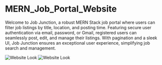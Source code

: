 # MERN_Job_Portal_Website
 Welcome to Job Junction, a robust MERN Stack job portal where users can filter job listings by title, location, and posting time. Featuring secure user authentication via email, password, or Gmail, registered users can seamlessly post, edit, and manage their listings. With pagination and a sleek UI, Job Junction ensures an exceptional user experience, simplifying job search and management.

![Website Look](https://github.com/LakshayD02/MERN_Job_Portal_Website/blob/main/Output-1.png)
![Website Look](https://github.com/LakshayD02/MERN_Job_Portal_Website/blob/main/Output-2.png)

